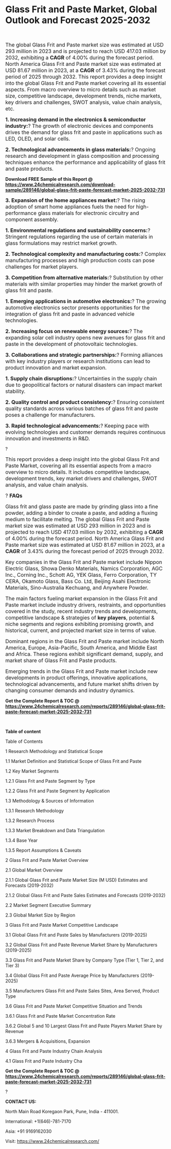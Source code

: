 <h1>Glass Frit and Paste Market, Global Outlook and Forecast 2025-2032</h1><br/><p><span style="font-size:16px">The global Glass Frit and Paste market size was estimated at USD 293 million in 2023 and is projected to reach USD 417.03 million by 2032, exhibiting a <strong>CAGR</strong> of 4.00% during the forecast period. North America Glass Frit and Paste market size was estimated at USD 81.67 million in 2023, at a <strong>CAGR</strong> of 3.43% during the forecast period of 2025 through 2032. This report provides a deep insight into the global Glass Frit and Paste market covering all its essential aspects. From macro overview to micro details such as market size, competitive landscape, development trends, niche markets, key drivers and challenges, SWOT analysis, value chain analysis, etc.</span></p>
 
 
 
 <p><span style="font-size:16px"><strong>1. Increasing demand in the electronics & semiconductor industry:</strong>? The growth of electronic devices and components drives the demand for glass frit and paste in applications such as LED, OLED, and solar cells.</span></p>
 
 
 
 <p><span style="font-size:16px"><strong>2. Technological advancements in glass materials:</strong>? Ongoing research and development in glass composition and processing techniques enhance the performance and applicability of glass frit and paste products.</span></p>
 
 
 
 <div><b>Download FREE Sample of this Report @ <a href="https://www.24chemicalresearch.com/download-sample/289146/global-glass-frit-paste-forecast-market-2025-2032-731">https://www.24chemicalresearch.com/download-sample/289146/global-glass-frit-paste-forecast-market-2025-2032-731</a></b></div>
 
 
 
 <p><span style="font-size:16px"><strong>3. Expansion of the home appliances market:</strong>? The rising adoption of smart home appliances fuels the need for high-performance glass materials for electronic circuitry and component assembly.</span></p>
 
 
 
 <p><span style="font-size:16px"><strong>1. Environmental regulations and sustainability concerns:</strong>? Stringent regulations regarding the use of certain materials in glass formulations may restrict market growth.</span></p>
 
 
 
 <p><span style="font-size:16px"><strong>2. Technological complexity and manufacturing costs:</strong>? Complex manufacturing processes and high production costs can pose challenges for market players.</span></p>
 
 
 
 <p><span style="font-size:16px"><strong>3. Competition from alternative materials:</strong>? Substitution by other materials with similar properties may hinder the market growth of glass frit and paste.</span></p>
 
 
 
 <p><span style="font-size:16px"><strong>1. Emerging applications in automotive electronics:</strong>? The growing automotive electronics sector presents opportunities for the integration of glass frit and paste in advanced vehicle technologies.</span></p>
 
 
 
 <p><span style="font-size:16px"><strong>2. Increasing focus on renewable energy sources:</strong>? The expanding solar cell industry opens new avenues for glass frit and paste in the development of photovoltaic technologies.</span></p>
 
 
 
 <p><span style="font-size:16px"><strong>3. Collaborations and strategic partnerships:</strong>? Forming alliances with key industry players or research institutions can lead to product innovation and market expansion.</span></p>
 
 
 
 <p><span style="font-size:16px"><strong>1. Supply chain disruptions:</strong>? Uncertainties in the supply chain due to geopolitical factors or natural disasters can impact market stability.</span></p>
 
 
 
 <p><span style="font-size:16px"><strong>2. Quality control and product consistency:</strong>? Ensuring consistent quality standards across various batches of glass frit and paste poses a challenge for manufacturers.</span></p>
 
 
 
 <p><span style="font-size:16px"><strong>3. Rapid technological advancements:</strong>? Keeping pace with evolving technologies and customer demands requires continuous innovation and investments in R&D.</span></p>
 
 
 
 <p>? </p>
 
 
 
 <p><span style="font-size:16px">This report provides a deep insight into the global Glass Frit and Paste Market, covering all its essential aspects from a macro overview to micro details. It includes competitive landscape, development trends, key market drivers and challenges, SWOT analysis, and value chain analysis.</span></p>
 
 
 
 <p><span style="font-size:16px">? <strong>FAQs</strong></span></p>
 
 
 
 <p><span style="font-size:16px">Glass frit and glass paste are made by grinding glass into a fine powder, adding a binder to create a paste, and adding a fluxing medium to facilitate melting. The global Glass Frit and Paste market size was estimated at USD 293 million in 2023 and is projected to reach USD 417.03 million by 2032, exhibiting a <strong>CAGR</strong> of 4.00% during the forecast period. North America Glass Frit and Paste market size was estimated at USD 81.67 million in 2023, at a <strong>CAGR</strong> of 3.43% during the forecast period of 2025 through 2032.</span></p>
 
 
 
 <p><span style="font-size:16px">Key companies in the Glass Frit and Paste market include Nippon Electric Glass, Showa Denko Materials, Namics Corporation, AGC Inc., Corning Inc., Schott AG, YEK Glass, Ferro Corporation, TY CERA, Okamoto Glass, Bass Co. Ltd, Beijing Asahi Electronic Materials, Sino-Australia Kechuang, and Anywhere Powder.</span></p>
 
 
 
 <p><span style="font-size:16px">The main factors fueling market expansion in the Glass Frit and Paste market include industry drivers, restraints, and opportunities covered in the study, recent industry trends and developments, competitive landscape & strategies of <strong>key players</strong>, potential & niche segments and regions exhibiting promising growth, and historical, current, and projected market size in terms of value.</span></p>
 
 
 
 <p><span style="font-size:16px">Dominant regions in the Glass Frit and Paste market include North America, Europe, Asia-Pacific, South America, and Middle East and Africa. These regions exhibit significant demand, supply, and market share of Glass Frit and Paste products.</span></p>
 
 
 
 <p><span style="font-size:16px">Emerging trends in the Glass Frit and Paste market include new developments in product offerings, innovative applications, technological advancements, and future market shifts driven by changing consumer demands and industry dynamics.</span></p>
 
 
 
 <div><b>Get the Complete Report & TOC @ <a href="https://www.24chemicalresearch.com/reports/289146/global-glass-frit-paste-forecast-market-2025-2032-731">https://www.24chemicalresearch.com/reports/289146/global-glass-frit-paste-forecast-market-2025-2032-731</a></b></div>
 
 
 
 <p><br />
 
 <b>Table of content</b></p>
 
 
 
 <p>Table of Contents<br />
 
 1 Research Methodology and Statistical Scope<br />
 
 1.1 Market Definition and Statistical Scope of Glass Frit and Paste<br />
 
 1.2 Key Market Segments<br />
 
 1.2.1 Glass Frit and Paste Segment by Type<br />
 
 1.2.2 Glass Frit and Paste Segment by Application<br />
 
 1.3 Methodology & Sources of Information<br />
 
 1.3.1 Research Methodology<br />
 
 1.3.2 Research Process<br />
 
 1.3.3 Market Breakdown and Data Triangulation<br />
 
 1.3.4 Base Year<br />
 
 1.3.5 Report Assumptions & Caveats<br />
 
 2 Glass Frit and Paste Market Overview<br />
 
 2.1 Global Market Overview<br />
 
 2.1.1 Global Glass Frit and Paste Market Size (M USD) Estimates and Forecasts (2019-2032)<br />
 
 2.1.2 Global Glass Frit and Paste Sales Estimates and Forecasts (2019-2032)<br />
 
 2.2 Market Segment Executive Summary<br />
 
 2.3 Global Market Size by Region<br />
 
 3 Glass Frit and Paste Market Competitive Landscape<br />
 
 3.1 Global Glass Frit and Paste Sales by Manufacturers (2019-2025)<br />
 
 3.2 Global Glass Frit and Paste Revenue Market Share by Manufacturers (2019-2025)<br />
 
 3.3 Glass Frit and Paste Market Share by Company Type (Tier 1, Tier 2, and Tier 3)<br />
 
 3.4 Global Glass Frit and Paste Average Price by Manufacturers (2019-2025)<br />
 
 3.5 Manufacturers Glass Frit and Paste Sales Sites, Area Served, Product Type<br />
 
 3.6 Glass Frit and Paste Market Competitive Situation and Trends<br />
 
 3.6.1 Glass Frit and Paste Market Concentration Rate<br />
 
 3.6.2 Global 5 and 10 Largest Glass Frit and Paste Players Market Share by Revenue<br />
 
 3.6.3 Mergers & Acquisitions, Expansion<br />
 
 4 Glass Frit and Paste Industry Chain Analysis<br />
 
 4.1 Glass Frit and Paste Industry Cha</p>
 
 
 
 <div><b>Get the Complete Report & TOC @ <a href="https://www.24chemicalresearch.com/reports/289146/global-glass-frit-paste-forecast-market-2025-2032-731">https://www.24chemicalresearch.com/reports/289146/global-glass-frit-paste-forecast-market-2025-2032-731</a></b></div>
 
 
 
 <p>? </p>
 
 
 
 <p><b>CONTACT US:</b><br />
 
 North Main Road Koregaon Park, Pune, India - 411001.<br />
 
 International: +1(646)-781-7170<br />
 
 Asia: +91 9169162030<br />
 
 Visit: <a href="https://www.24chemicalresearch.com/">https://www.24chemicalresearch.com/</a></p>